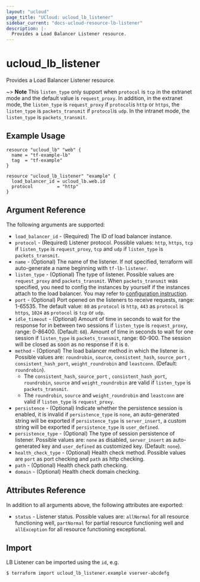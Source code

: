 ```yaml
---
layout: "ucloud"
page_title: "UCloud: ucloud_lb_listener"
sidebar_current: "docs-ucloud-resource-lb-listener"
description: |-
  Provides a Load Balancer Listener resource.
---
```


# ucloud_lb_listener

Provides a Load Balancer Listener resource.

~> **Note** This `listen_type` only support when `protocol` is `tcp` in the extranet mode and the default value is `request_proxy`. In addition, in the extranet mode, the `listen_type` is `request_proxy` if `protocol`is `http` or `https`, the `listen_type` is `packets_transmit` if `protocol`is `udp`. In the intranet mode, the `listen_type` is `packets_transmit`.

## Example Usage

```hcl
resource "ucloud_lb" "web" {
  name = "tf-example-lb"
  tag  = "tf-example"
}

resource "ucloud_lb_listener" "example" {
  load_balancer_id = ucloud_lb.web.id
  protocol         = "http"
}
```

## Argument Reference

The following arguments are supported:

* `load_balancer_id` - (Required) The ID of load balancer instance.
* `protocol` - (Required) Listener protocol. Possible values: `http`, `https`, `tcp` if `listen_type` is `request_proxy`, `tcp` and `udp` if `listen_type` is `packets_transmit`.
* `name` - (Optional) The name of the listener. If not specified, terraform will auto-generate a name beginning with `tf-lb-listener`.
* `listen_type` - (Optional) The type of listener. Possible values are `request_proxy` and `packets_transmit`. When `packets_transmit` was specified, you need to config the instances by yourself if the instances attach to the load balancer. You may refer to [configuration instruction](https://docs.ucloud.cn/network/ulb/guide/fu-wu-jie-dian-xiang-guan-cao-zuo/editrealserver).
* `port` - (Optional) Port opened on the listeners to receive requests, range: 1-65535. The default value: `80` as `protocol` is `http`, `443` as `protocol` is `https`, `1024` as `protocol` is `tcp` or `udp`.
* `idle_timeout` - (Optional) Amount of time in seconds to wait for the response for in between two sessions if `listen_type` is `request_proxy`, range: 0-86400. (Default: `60`). Amount of time in seconds to wait for one session if `listen_type` is `packets_transmit`, range: 60-900. The session will be closed as soon as no response if it is `0`.
* `method` - (Optional) The load balancer method in which the listener is. Possible values are: `roundrobin`, `source`, `consistent_hash`, `source_port` , `consistent_hash_port`, `weight_roundrobin` and `leastconn`. (Default: `roundrobin`).
    - The `consistent_hash`, `source_port` , `consistent_hash_port`, `roundrobin`, `source` and `weight_roundrobin` are valid if `listen_type` is `packets_transmit`.
    - The `roundrobin`, `source` and `weight_roundrobin` and `leastconn` are valid if `listen_type` is `request_proxy`.
* `persistence` - (Optional) Indicate whether the persistence session is enabled, it is invalid if `persistence_type` is `none`, an auto-generated string will be exported if `persistence_type` is `server_insert`, a custom string will be exported if `persistence_type` is `user_defined`.
* `persistence_type` - (Optional) The type of session persistence of listener. Possible values are: `none` as disabled, `server_insert` as auto-generated key and `user_defined` as customized key. (Default: `none`).
* `health_check_type` - (Optional) Health check method. Possible values are `port` as port checking and `path` as http checking.
* `path` - (Optional) Health check path checking.
* `domain` - (Optional) Health check domain checking.

## Attributes Reference

In addition to all arguments above, the following attributes are exported:

* `status` - Listener status. Possible values are: `allNormal` for all resource functioning well, `partNormal` for partial resource functioning well and `allException` for all resource functioning exceptional.

## Import

LB Listener can be imported using the `id`, e.g.

```
$ terraform import ucloud_lb_listener.example vserver-abcdefg
```